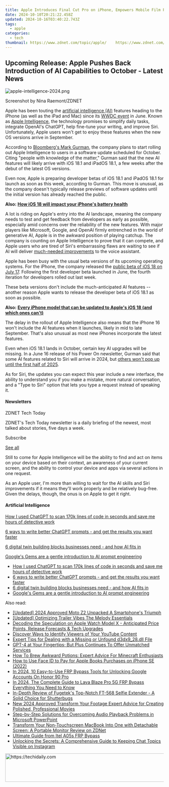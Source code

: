 ```yaml
---
title: Apple Introduces Final Cut Pro on iPhone, Empowers Mobile Film Production | TechNews
date: 2024-10-10T20:21:22.458Z
updated: 2024-10-16T03:40:22.743Z
tags:
  - apple
categories:
  - tech
thumbnail: https://www.zdnet.com/topic/apple/    https://www.zdnet.com/a/img/resize/848914c0a74f837e480f6949c12a3bb897ebdeec/2024/06/21/f9d4bbe0-0890-4033-8c8a-534db025752b/figure-top-final-cut-camera-launches-on-the-iphone.jpg?width=170&height=96&fit=crop&auto=webp
---
```


## Upcoming Release: Apple Pushes Back Introduction of AI Capabilities to October - Latest News

![apple-intelligence-2024.png](https://www.zdnet.com/a/img/resize/cb9730165b1b75faa8bd7ebe54ed5e71d51ac786/2024/06/10/39af91aa-46cc-4b7c-b455-1a5b9129a544/screenshot-2024-06-10-at-2-19-03pm.png?auto=webp&width=1280)

Screenshot by Nina Raemont/ZDNET

Apple has been touting the [artificial intelligence (AI)](https://www.zdnet.com/article/what-is-ai-heres-everything-you-need-to-know-about-artificial-intelligence/) features heading to the iPhone (as well as the iPad and Mac) since its [WWDC event](https://www.zdnet.com/article/everything-apple-will-announce-at-wwdc-today-apple-intelligence-siri-ios-18-more/) in June. Known as [Apple Intelligence](https://www.zdnet.com/article/what-is-apple-intelligence-everything-to-know-about-ai-features-coming-to-iphones-macs-and-ipads/), the technology promises to simplify daily tasks, integrate OpenAI's ChatGPT, help fine-tune your writing, and improve Siri. Unfortunately, Apple users won't get to enjoy these features when the new OS versions arrive in September.

According to [Bloomberg's Mark Gurman](https://www.bloomberg.com/news/articles/2024-07-28/apple-intelligence-to-miss-initial-release-of-upcoming-ios-18-ipados-overhauls), the company plans to start rolling out Apple Intelligence to users in a software update scheduled for October. Citing "people with knowledge of the matter," Gurman said that the new AI features will likely arrive with iOS 18.1 and iPadOS 18.1, a few weeks after the debut of the latest OS versions.

Even now, Apple is preparing developer betas of iOS 18.1 and iPadOS 18.1 for launch as soon as this week, according to Gurman. This move is unusual, as the company doesn't typically release previews of software updates until the initial version has already reached the public.

**Also:** [**How iOS 18 will impact your iPhone's battery health**](https://www.zdnet.com/article/how-ios-18-will-impact-your-iphones-battery-health-and-what-you-can-do-about-it/)

A lot is riding on Apple's entry into the AI landscape, meaning the company needs to test and get feedback from developers as early as possible, especially amid concerns over the reliability of the new features. With major players like Microsoft, Google, and OpenAI firmly entrenched in the world of generative AI, Apple is in the awkward position of playing catchup. The company is counting on Apple Intelligence to prove that it can compete, and Apple users who are tired of Siri's embarrassing flaws are waiting to see if AI will deliver [much-needed improvements](https://www.zdnet.com/article/apple-intelligence-will-improve-siri-in-2024-but-dont-expect-most-updates-until-2025/) to the voice assistant.

Apple has been busy with the usual beta versions of its upcoming operating systems. For the iPhone, the company released the [public beta of iOS 18 on July 17](https://www.zdnet.com/article/you-can-download-ios-18-public-beta-on-iphone-right-now-heres-how-and-which-models-support-it/). Following the first developer beta launched in June, the fourth iteration for developers rolled out last week.

These beta versions don't include the much-anticipated AI features -- another reason Apple wants to release the developer beta of iOS 18.1 as soon as possible.

**Also:** [**Every iPhone model that can be updated to Apple's iOS 18 (and which ones can't)**](https://www.zdnet.com/article/every-iphone-model-that-can-be-updated-to-apples-new-ios-18-public-beta-and-which-ones-cant/)

The delay in the rollout of Apple Intelligence also means that the iPhone 16 won't include the AI features when it launches, likely in mid to late September. That's also unusual as most new iPhones incorporate the latest features.

Even when iOS 18.1 lands in October, certain key AI upgrades will be missing. In a June 16 release of his Power On newsletter, Gurman said that some AI features related to Siri will arrive in 2024, but [others won't pop up until the first half of 2025](https://www.zdnet.com/article/apple-intelligence-will-improve-siri-in-2024-but-dont-expect-most-updates-until-2025/).

As for Siri, the updates you can expect this year include a new interface, the ability to understand you if you make a mistake, more natural conversation, and a "Type to Siri" option that lets you type a request instead of speaking it. 

#### Newsletters

ZDNET Tech Today

ZDNET's Tech Today newsletter is a daily briefing of the newest, most talked about stories, five days a week.

 Subscribe

[See all](https://www.zdnet.com/newsletters/)

Still to come for Apple Intelligence will be the ability to find and act on items on your device based on their context, an awareness of your current screen, and the ability to control your device and apps via several actions in one request.

As an Apple user, I'm more than willing to wait for the AI skills and Siri improvements if it means they'll work properly and be relatively bug-free. Given the delays, though, the onus is on Apple to get it right.

#### Artificial Intelligence

[How I used ChatGPT to scan 170k lines of code in seconds and save me hours of detective work](https://www.zdnet.com/article/how-chatgpt-scanned-170k-lines-of-code-in-seconds-and-saved-me-hours-of-work/ "How I used ChatGPT to scan 170k lines of code in seconds and save me hours of detective work")

[6 ways to write better ChatGPT prompts - and get the results you want faster](https://www.zdnet.com/article/6-ways-to-write-better-chatgpt-prompts-and-get-the-results-you-want-faster/ "6 ways to write better ChatGPT prompts - and get the results you want faster")

[6 digital twin building blocks businesses need - and how AI fits in](https://www.zdnet.com/article/6-digital-twin-building-blocks-businesses-need-and-how-ai-fits-in/ "6 digital twin building blocks businesses need - and how AI fits in")

[Google's Gems are a gentle introduction to AI prompt engineering](https://www.zdnet.com/article/googles-gems-are-a-gentle-introduction-to-ai-prompt-engineering/ "Google's Gems are a gentle introduction to AI prompt engineering")

* [How I used ChatGPT to scan 170k lines of code in seconds and save me hours of detective work](https://www.zdnet.com/article/how-chatgpt-scanned-170k-lines-of-code-in-seconds-and-saved-me-hours-of-work/ "How I used ChatGPT to scan 170k lines of code in seconds and save me hours of detective work")
* [6 ways to write better ChatGPT prompts - and get the results you want faster](https://www.zdnet.com/article/6-ways-to-write-better-chatgpt-prompts-and-get-the-results-you-want-faster/ "6 ways to write better ChatGPT prompts - and get the results you want faster")
* [6 digital twin building blocks businesses need - and how AI fits in](https://www.zdnet.com/article/6-digital-twin-building-blocks-businesses-need-and-how-ai-fits-in/ "6 digital twin building blocks businesses need - and how AI fits in")
* [Google's Gems are a gentle introduction to AI prompt engineering](https://www.zdnet.com/article/googles-gems-are-a-gentle-introduction-to-ai-prompt-engineering/ "Google's Gems are a gentle introduction to AI prompt engineering")

<ins class="adsbygoogle"
     style="display:block"
     data-ad-format="autorelaxed"
     data-ad-client="ca-pub-7571918770474297"
     data-ad-slot="1223367746"></ins>

<ins class="adsbygoogle"
     style="display:block"
     data-ad-client="ca-pub-7571918770474297"
     data-ad-slot="8358498916"
     data-ad-format="auto"
     data-full-width-responsive="true"></ins>

<span class="atpl-alsoreadstyle">Also read:</span>
<div><ul>
<li><a href="https://fox-friendly.techidaily.com/updated-2024-approved-moto-z2-unpacked-a-smartphones-triumph/"><u>[Updated] 2024 Approved Moto Z2 Unpacked A Smartphone's Triumph</u></a></li>
<li><a href="https://extra-skills.techidaily.com/updated-optimizing-trailer-vibes-the-melody-essentials/"><u>[Updated] Optimizing Trailer Vibes The Melody Essentials</u></a></li>
<li><a href="https://techtrends.techidaily.com/decoding-the-speculation-on-apple-watch-model-x-anticipated-price-points-release-forecasts-and-tech-upgrades/"><u>Decoding the Speculation on Apple Watch Model X - Anticipated Price Points, Release Forecasts & Tech Upgrades</u></a></li>
<li><a href="https://techtrends.techidaily.com/discover-ways-to-identify-viewers-of-your-youtube-content/"><u>Discover Ways to Identify Viewers of Your YouTube Content</u></a></li>
<li><a href="https://techtrends.techidaily.com/expert-tips-for-dealing-with-a-missing-or-unfound-d3dx928dll-file/"><u>Expert Tips for Dealing with a Missing or Unfound d3dx9_28.dll File</u></a></li>
<li><a href="https://tech-haven.techidaily.com/1722006527871-gpt-4-at-your-fingertips-but-plus-continues-to-offer-unmatched-services/"><u>GPT-4 at Your Fingertips; But Plus Continues To Offer Unmatched Services</u></a></li>
<li><a href="https://techtrends.techidaily.com/how-to-brew-awkward-potions-expert-advice-for-minecraft-enthusiasts/"><u>How To Brew Awkward Potions: Expert Advice For Minecraft Enthusiasts</u></a></li>
<li><a href="https://review-topics.techidaily.com/how-to-use-face-id-to-pay-for-apple-books-purchases-on-iphone-se-2022-by-drfone-ios-unlock-ios-unlock/"><u>How to Use Face ID to Pay for Apple Books Purchases on iPhone SE (2022)</u></a></li>
<li><a href="https://unlock-android.techidaily.com/in-2024-10-easy-to-use-frp-bypass-tools-for-unlocking-google-accounts-on-honor-90-pro-by-drfone-android/"><u>In 2024, 10 Easy-to-Use FRP Bypass Tools for Unlocking Google Accounts On Honor 90 Pro</u></a></li>
<li><a href="https://android-frp.techidaily.com/in-2024-the-complete-guide-to-lava-blaze-pro-5g-frp-bypass-everything-you-need-to-know-by-drfone-android/"><u>In 2024, The Complete Guide to Lava Blaze Pro 5G FRP Bypass Everything You Need to Know</u></a></li>
<li><a href="https://techtrends.techidaily.com/in-depth-review-of-fugeteks-top-notch-ft-568-selfie-extender-a-solid-choice-for-shutterbugs/"><u>In-Depth Review of Fugetek's Top-Notch FT-568 Selfie Extender - A Solid Choice for Shutterbugs</u></a></li>
<li><a href="https://ai-video-tools.techidaily.com/new-2024-approved-transform-your-footage-expert-advice-for-creating-polished-professional-movies/"><u>New 2024 Approved Transform Your Footage Expert Advice for Creating Polished, Professional Movies</u></a></li>
<li><a href="https://techtrends.techidaily.com/step-by-step-solutions-for-overcoming-audio-playback-problems-in-microsoft-powerpoint/"><u>Step-by-Step Solutions for Overcoming Audio Playback Problems in Microsoft PowerPoint</u></a></li>
<li><a href="https://win-guides.techidaily.com/transform-your-non-touchscreen-macbook-into-one-with-detachable-screen-a-portable-monitor-review-on-zdnet/"><u>Transform Your Non-Touchscreen MacBook Into One with Detachable Screen: A Portable Monitor Review on ZDNet</u></a></li>
<li><a href="https://bypass-frp.techidaily.com/ultimate-guide-from-itel-a05s-frp-bypass-by-drfone-android/"><u>Ultimate Guide from Itel A05s FRP Bypass</u></a></li>
<li><a href="https://techtrends.techidaily.com/unlocking-the-secrets-a-comprehensive-guide-to-keeping-chat-topics-visible-on-instagram/"><u>Unlocking the Secrets: A Comprehensive Guide to Keeping Chat Topics Visible on Instagram</u></a></li>
</ul></div>

<!-- affiliate ads begin -->
<a href="https://appsumo.8odi.net/c/5597632/2129738/7443" target="_top" id="2129738">
  <img src="//a.impactradius-go.com/display-ad/7443-2129738" border="0" alt="https://techidaily.com" width="728" height="90"/>
</a>
<img height="0" width="0" src="https://appsumo.8odi.net/i/5597632/2129738/7443" style="position:absolute;visibility:hidden;" border="0" />
<!-- affiliate ads end -->


